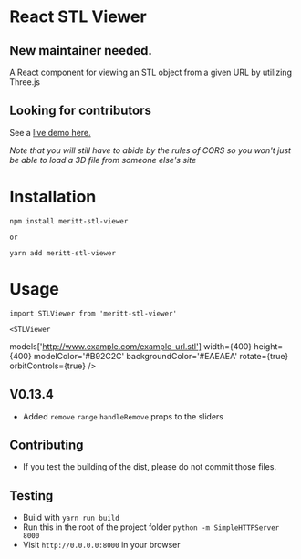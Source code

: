 # React STL Viewer

## New maintainer needed.

A React component for viewing an STL object from a given URL by utilizing Three.js

## Looking for contributors

See a <a href="http://chiedolabs.github.io/react-stl-viewer/" target="_blank">live demo here.</a>

_Note that you will still have to abide by the rules of CORS so you won't just be able to load a 3D file from someone else's site_

# Installation

    npm install meritt-stl-viewer

    or

    yarn add meritt-stl-viewer

# Usage

    import STLViewer from 'meritt-stl-viewer'

    <STLViewer

models['http://www.example.com/example-url.stl']
width={400}
height={400}
modelColor='#B92C2C'
backgroundColor='#EAEAEA'
rotate={true}
orbitControls={true}
/>

## V0.13.4

- Added `remove` `range` `handleRemove` props to the sliders

## Contributing

- If you test the building of the dist, please do not commit those files.

## Testing

- Build with `yarn run build`
- Run this in the root of the project folder `python -m SimpleHTTPServer 8000`
- Visit `http://0.0.0.0:8000` in your browser
